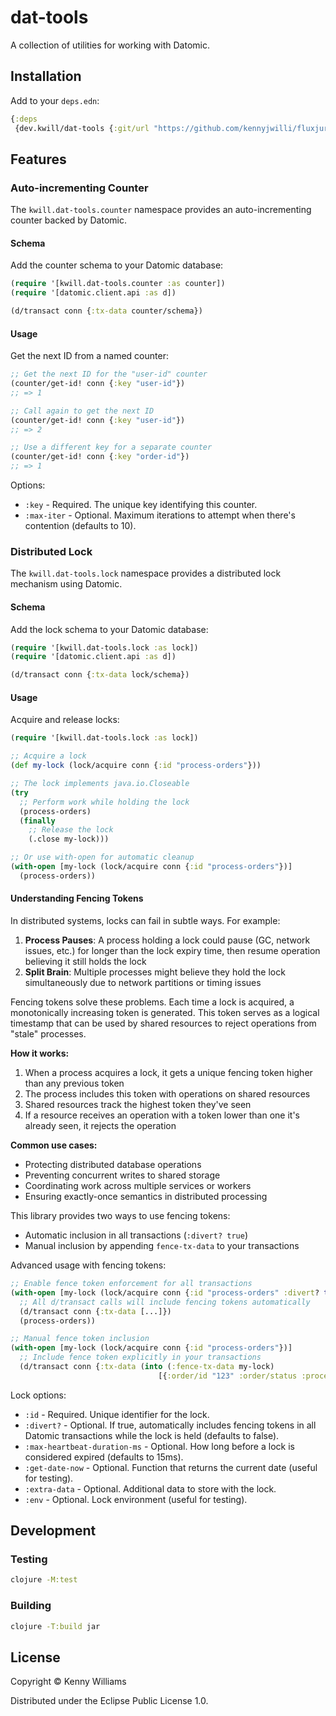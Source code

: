 # dat-tools

A collection of utilities for working with Datomic.

## Installation

Add to your `deps.edn`:

```clojure
{:deps
 {dev.kwill/dat-tools {:git/url "https://github.com/kennyjwilli/fluxjure.git" :sha "..."}}}
```

## Features

### Auto-incrementing Counter

The `kwill.dat-tools.counter` namespace provides an auto-incrementing counter backed by Datomic.

#### Schema

Add the counter schema to your Datomic database:

```clojure
(require '[kwill.dat-tools.counter :as counter])
(require '[datomic.client.api :as d])

(d/transact conn {:tx-data counter/schema})
```

#### Usage

Get the next ID from a named counter:

```clojure
;; Get the next ID for the "user-id" counter
(counter/get-id! conn {:key "user-id"})
;; => 1

;; Call again to get the next ID
(counter/get-id! conn {:key "user-id"})
;; => 2

;; Use a different key for a separate counter
(counter/get-id! conn {:key "order-id"})
;; => 1
```

Options:
- `:key` - Required. The unique key identifying this counter.
- `:max-iter` - Optional. Maximum iterations to attempt when there's contention (defaults to 10).

### Distributed Lock

The `kwill.dat-tools.lock` namespace provides a distributed lock mechanism using Datomic.

#### Schema

Add the lock schema to your Datomic database:

```clojure
(require '[kwill.dat-tools.lock :as lock])
(require '[datomic.client.api :as d])

(d/transact conn {:tx-data lock/schema})
```

#### Usage

Acquire and release locks:

```clojure
(require '[kwill.dat-tools.lock :as lock])

;; Acquire a lock
(def my-lock (lock/acquire conn {:id "process-orders"}))

;; The lock implements java.io.Closeable
(try
  ;; Perform work while holding the lock
  (process-orders)
  (finally
    ;; Release the lock
    (.close my-lock)))

;; Or use with-open for automatic cleanup
(with-open [my-lock (lock/acquire conn {:id "process-orders"})]
  (process-orders))
```

#### Understanding Fencing Tokens

In distributed systems, locks can fail in subtle ways. For example:

1. **Process Pauses**: A process holding a lock could pause (GC, network issues, etc.) for longer than the lock expiry time, then resume operation believing it still holds the lock
2. **Split Brain**: Multiple processes might believe they hold the lock simultaneously due to network partitions or timing issues

Fencing tokens solve these problems. Each time a lock is acquired, a monotonically increasing token is generated. This token serves as a logical timestamp that can be used by shared resources to reject operations from "stale" processes.

**How it works:**

1. When a process acquires a lock, it gets a unique fencing token higher than any previous token
2. The process includes this token with operations on shared resources
3. Shared resources track the highest token they've seen
4. If a resource receives an operation with a token lower than one it's already seen, it rejects the operation

**Common use cases:**

- Protecting distributed database operations
- Preventing concurrent writes to shared storage
- Coordinating work across multiple services or workers
- Ensuring exactly-once semantics in distributed processing

This library provides two ways to use fencing tokens:
- Automatic inclusion in all transactions (`:divert? true`)
- Manual inclusion by appending `fence-tx-data` to your transactions

Advanced usage with fencing tokens:

```clojure
;; Enable fence token enforcement for all transactions
(with-open [my-lock (lock/acquire conn {:id "process-orders" :divert? true})]
  ;; All d/transact calls will include fencing tokens automatically
  (d/transact conn {:tx-data [...]})
  (process-orders))

;; Manual fence token inclusion
(with-open [my-lock (lock/acquire conn {:id "process-orders"})]
  ;; Include fence token explicitly in your transactions
  (d/transact conn {:tx-data (into (:fence-tx-data my-lock) 
                                 [{:order/id "123" :order/status :processing}])}))
```

Lock options:
- `:id` - Required. Unique identifier for the lock.
- `:divert?` - Optional. If true, automatically includes fencing tokens in all Datomic transactions while the lock is held (defaults to false).
- `:max-heartbeat-duration-ms` - Optional. How long before a lock is considered expired (defaults to 15ms).
- `:get-date-now` - Optional. Function that returns the current date (useful for testing).
- `:extra-data` - Optional. Additional data to store with the lock.
- `:env` - Optional. Lock environment (useful for testing).

## Development

### Testing

```bash
clojure -M:test
```

### Building

```bash
clojure -T:build jar
```

## License

Copyright © Kenny Williams

Distributed under the Eclipse Public License 1.0.
